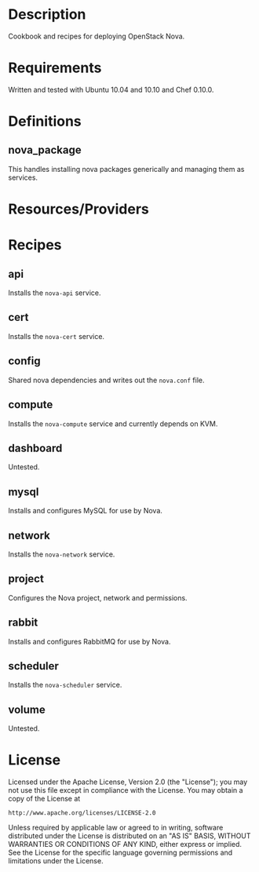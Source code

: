 Description
===========
Cookbook and recipes for deploying OpenStack Nova.

Requirements
============
Written and tested with Ubuntu 10.04 and 10.10 and Chef 0.10.0. 

Definitions
===========
nova_package
------------
This handles installing nova packages generically and managing them as services.

Resources/Providers
===================

Recipes
=======
api
---
Installs the `nova-api` service.

cert
---
Installs the `nova-cert` service.

config
------
Shared nova dependencies and writes out the `nova.conf` file.

compute
-------
Installs the `nova-compute` service and currently depends on KVM.

dashboard
---------
Untested.

mysql
-----
Installs and configures MySQL for use by Nova.

network
-------
Installs the `nova-network` service.

project
-------
Configures the Nova project, network and permissions.

rabbit
------
Installs and configures RabbitMQ for use by Nova.

scheduler
---------
Installs the `nova-scheduler` service.

volume
------
Untested.

License
=======
Licensed under the Apache License, Version 2.0 (the "License");
you may not use this file except in compliance with the License.
You may obtain a copy of the License at

    http://www.apache.org/licenses/LICENSE-2.0

Unless required by applicable law or agreed to in writing, software
distributed under the License is distributed on an "AS IS" BASIS,
WITHOUT WARRANTIES OR CONDITIONS OF ANY KIND, either express or implied.
See the License for the specific language governing permissions and
limitations under the License.
